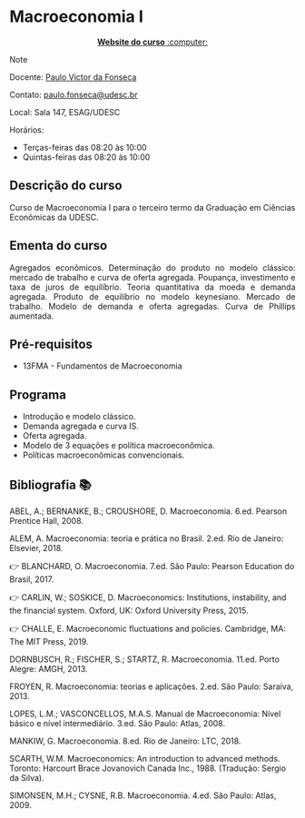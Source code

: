 # Macroeconomia I

<p align="center"><a href="https://pvfonseca.github.io/teaching/macro/"><b> Website do curso</b> :computer:</a></p>

> [!NOTE]
> Docente: <a href="https://pvfonseca.github.io"> Paulo Victor da Fonseca </a>
>
> Contato: <a href="mailto:paulo.fonseca@udesc.br"> paulo.fonseca@udesc.br</a>
>
> Local: Sala 147, ESAG/UDESC
>
> Horários:
>
> * Terças-feiras das 08:20 às 10:00
> * Quintas-feiras das 08:20 às 10:00
> 
## Descrição do curso
Curso de Macroeconomia I para o terceiro termo da Graduação em Ciências Econômicas da UDESC.

## Ementa do curso
<p align="justify">Agregados econômicos. Determinação do produto no modelo clássico: mercado de trabalho e curva de oferta agregada. Poupança, investimento e taxa de juros de equilíbrio. Teoria quantitativa da moeda e demanda agregada. Produto de equilíbrio no modelo keynesiano. Mercado de trabalho. Modelo de demanda e oferta agregadas. Curva de Phillips aumentada.</p>

## Pré-requisitos
* 13FMA - Fundamentos de Macroeconomia

## Programa
* Introdução e modelo clássico.
* Demanda agregada e curva IS.
* Oferta agregada.
* Modelo de 3 equações e política macroeconômica.
* Políticas macroeconômicas convencionais.

## Bibliografia :books:
ABEL, A.; BERNANKE, B.; CROUSHORE, D. Macroeconomia. 6.ed. Pearson Prentice Hall, 2008.

ALEM, A. Macroeconomia: teoria e prática no Brasil. 2.ed. Rio de Janeiro: Elsevier, 2018.

👉 BLANCHARD, O. Macroeconomia. 7.ed. São Paulo: Pearson Education do Brasil, 2017.

👉 CARLIN, W.; SOSKICE, D. Macroeconomics: Institutions, instability, and the financial system. Oxford, UK: Oxford University Press, 2015.

👉 CHALLE, E. Macroeconomic fluctuations and policies. Cambridge, MA: The MIT Press, 2019.

DORNBUSCH, R.; FISCHER, S.; STARTZ, R. Macroeconomia. 11.ed. Porto Alegre: AMGH, 2013.

FROYEN, R. Macroeconomia: teorias e aplicações. 2.ed. São Paulo: Saraiva, 2013.

LOPES, L.M.; VASCONCELLOS, M.A.S. Manual de Macroeconomia: Nível básico e nível intermediário. 3.ed. São Paulo: Atlas, 2008.

MANKIW, G. Macroeconomia. 8.ed. Rio de Janeiro: LTC, 2018.

SCARTH, W.M. Macroeconomics: An introduction to advanced methods. Toronto: Harcourt Brace Jovanovich Canada Inc., 1988. (Tradução: Sergio da Silva).

SIMONSEN, M.H.; CYSNE, R.B. Macroeconomia. 4.ed. São Paulo: Atlas, 2009.